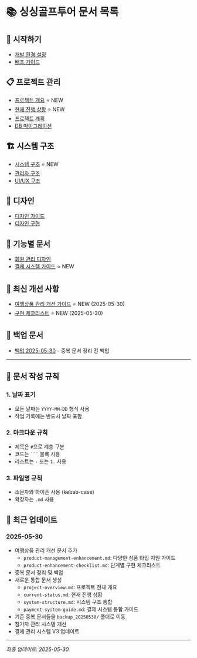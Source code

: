 # 📚 싱싱골프투어 문서 목록

## 🚀 시작하기
- [개발 환경 설정](setup.md)
- [배포 가이드](deployment_guide.md)

## 📋 프로젝트 관리
- [프로젝트 개요](project-overview.md) ⭐ NEW
- [현재 진행 상황](current-status.md) ⭐ NEW
- [프로젝트 계획](project_plan.md)
- [DB 마이그레이션](db_migration.md)

## 🏗️ 시스템 구조
- [시스템 구조](system-structure.md) ⭐ NEW
- [관리자 구조](admin-structure.md)
- [UI/UX 구조](ui-ux-structure.md)

## 🎨 디자인
- [디자인 가이드](design-guide.md)
- [디자인 구현](design-implementation.md)

## 🔧 기능별 문서
- [회원 관리 디자인](member-management-design.md)
- [결제 시스템 가이드](payment-system-guide.md) ⭐ NEW

## 🌟 최신 개선 사항
- [여행상품 관리 개선 가이드](product-management-enhancement.md) ⭐ NEW (2025-05-30)
- [구현 체크리스트](product-enhancement-checklist.md) ⭐ NEW (2025-05-30)

## 📁 백업 문서
- [백업 2025-05-30](backup_20250530/) - 중복 문서 정리 전 백업

---

## 📝 문서 작성 규칙

### 1. 날짜 표기
- 모든 날짜는 `YYYY-MM-DD` 형식 사용
- 작업 기록에는 반드시 날짜 포함

### 2. 마크다운 규칙
- 제목은 `#`으로 계층 구분
- 코드는 ` ``` ` 블록 사용
- 리스트는 `-` 또는 `1.` 사용

### 3. 파일명 규칙
- 소문자와 하이픈 사용 (kebab-case)
- 확장자는 `.md` 사용

## 🔄 최근 업데이트

### 2025-05-30
- 여행상품 관리 개선 문서 추가
  - `product-management-enhancement.md`: 다양한 상품 타입 지원 가이드
  - `product-enhancement-checklist.md`: 단계별 구현 체크리스트
- 중복 문서 정리 및 백업
- 새로운 통합 문서 생성
  - `project-overview.md`: 프로젝트 전체 개요
  - `current-status.md`: 현재 진행 상황
  - `system-structure.md`: 시스템 구조 통합
  - `payment-system-guide.md`: 결제 시스템 통합 가이드
- 기존 중복 문서들을 `backup_20250530/` 폴더로 이동
- 참가자 관리 시스템 개선
- 결제 관리 시스템 V3 업데이트

---
*최종 업데이트: 2025-05-30*
